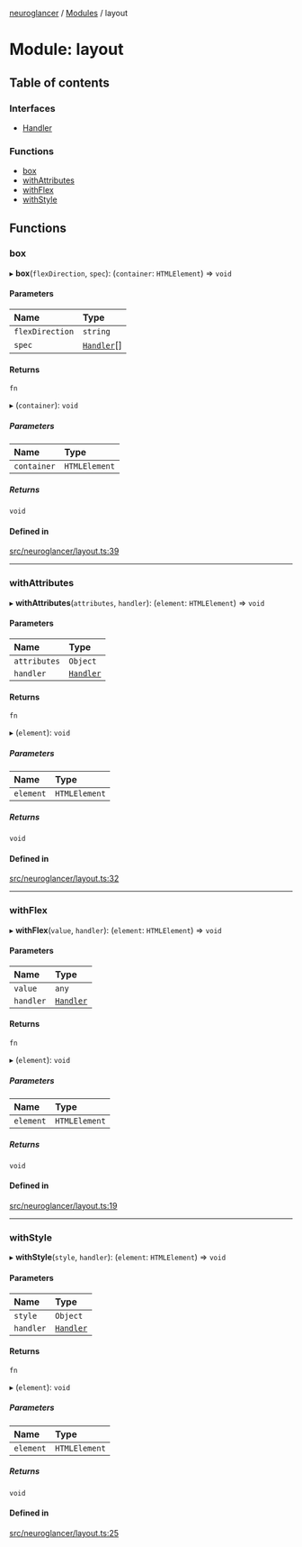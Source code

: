 [neuroglancer](../README.md) / [Modules](../modules.md) / layout

# Module: layout

## Table of contents

### Interfaces

- [Handler](../interfaces/layout.Handler.md)

### Functions

- [box](layout.md#box)
- [withAttributes](layout.md#withattributes)
- [withFlex](layout.md#withflex)
- [withStyle](layout.md#withstyle)

## Functions

### box

▸ **box**(`flexDirection`, `spec`): (`container`: `HTMLElement`) => `void`

#### Parameters

| Name | Type |
| :------ | :------ |
| `flexDirection` | `string` |
| `spec` | [`Handler`](../interfaces/layout.Handler.md)[] |

#### Returns

`fn`

▸ (`container`): `void`

##### Parameters

| Name | Type |
| :------ | :------ |
| `container` | `HTMLElement` |

##### Returns

`void`

#### Defined in

[src/neuroglancer/layout.ts:39](https://github.com/ActiveBrainAtlas2/neuroglancer/blob/958d23e0/src/neuroglancer/layout.ts#L39)

___

### withAttributes

▸ **withAttributes**(`attributes`, `handler`): (`element`: `HTMLElement`) => `void`

#### Parameters

| Name | Type |
| :------ | :------ |
| `attributes` | `Object` |
| `handler` | [`Handler`](../interfaces/layout.Handler.md) |

#### Returns

`fn`

▸ (`element`): `void`

##### Parameters

| Name | Type |
| :------ | :------ |
| `element` | `HTMLElement` |

##### Returns

`void`

#### Defined in

[src/neuroglancer/layout.ts:32](https://github.com/ActiveBrainAtlas2/neuroglancer/blob/958d23e0/src/neuroglancer/layout.ts#L32)

___

### withFlex

▸ **withFlex**(`value`, `handler`): (`element`: `HTMLElement`) => `void`

#### Parameters

| Name | Type |
| :------ | :------ |
| `value` | `any` |
| `handler` | [`Handler`](../interfaces/layout.Handler.md) |

#### Returns

`fn`

▸ (`element`): `void`

##### Parameters

| Name | Type |
| :------ | :------ |
| `element` | `HTMLElement` |

##### Returns

`void`

#### Defined in

[src/neuroglancer/layout.ts:19](https://github.com/ActiveBrainAtlas2/neuroglancer/blob/958d23e0/src/neuroglancer/layout.ts#L19)

___

### withStyle

▸ **withStyle**(`style`, `handler`): (`element`: `HTMLElement`) => `void`

#### Parameters

| Name | Type |
| :------ | :------ |
| `style` | `Object` |
| `handler` | [`Handler`](../interfaces/layout.Handler.md) |

#### Returns

`fn`

▸ (`element`): `void`

##### Parameters

| Name | Type |
| :------ | :------ |
| `element` | `HTMLElement` |

##### Returns

`void`

#### Defined in

[src/neuroglancer/layout.ts:25](https://github.com/ActiveBrainAtlas2/neuroglancer/blob/958d23e0/src/neuroglancer/layout.ts#L25)
